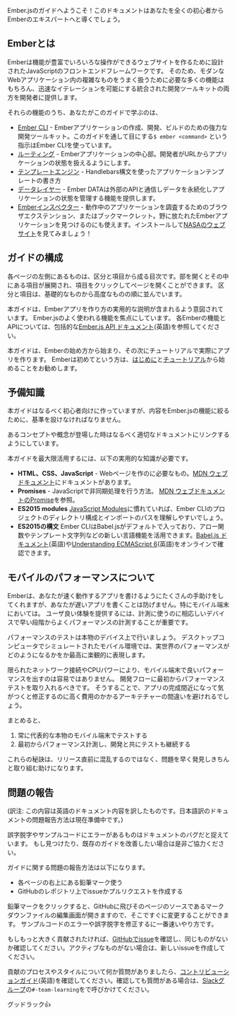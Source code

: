 <!--
Welcome to the Ember.js Guides! This documentation will take you from
total beginner to Ember expert.
-->

Ember.jsのガイドへようこそ！このドキュメントはあなたを全くの初心者からEmberのエキスパートへと導くでしょう。

<!--
## What is Ember?
-->

<h2 id="toc_what-is-ember" class="anchorable-toc">Emberとは</h2>

<!--
Ember is a JavaScript front-end framework designed to help you build websites with rich and complex user interactions.
It does so by providing developers both with many features that are essential to manage complexity in modern web applications,
as well as an integrated development toolkit that enables rapid iteration.
-->

Emberは機能が豊富でいろいろな操作ができるウェブサイトを作るために設計されたJavaScriptのフロントエンドフレームワークです。
そのため、モダンなWebアプリケーション内の複雑なものをうまく扱うために必要な多くの機能はもちろん、迅速なイテレーションを可能にする統合された開発ツールキットの両方を開発者に提供します。

<!--
Some of these features that you'll learn about in the guides are:
-->

それらの機能のうち、あなたがこのガイドで学ぶのは、

<!--
* [Ember CLI](./configuring-ember/configuring-ember-cli/) - A robust development toolkit to create, develop, and build Ember applications. When you see an `$ ember <command>` instruction throughout the guides, that's Ember CLI!
* [Routing](./routing) - The central part of an Ember application. Enables developers to drive the application state from the URL.
* [Templating engine](./templates/handlebars-basics/) - Use Handlebars syntax to write your application's templates
* [Data layer](./models/) - Ember Data provides a consistent way to communicate with external APIs and manage application state
* [Ember Inspector](./ember-inspector/) - A browser extension, or bookmarklet, to inspect your application live. It's also useful for spotting Ember applications in the wild, try to install it and open up the [NASA website](https://www.nasa.gov/)!
-->

* [Ember CLI](./configuring-ember/configuring-ember-cli/) - Emberアプリケーションの作成、開発、ビルドのための強力な開発ツールキット。このガイドを通して目にする`$ ember <command>` という指示はEmber CLIを使っています。
* [ルーティング](./routing) - Emberアプリケーションの中心部。開発者がURLからアプリケーションの状態を扱えるようにします。
* [テンプレートエンジン](./templates/handlebars-basics/) - Handlebars構文を使ったアプリケーションテンプレートの書き方
* [データレイヤー](./models) - Ember DATAは外部のAPIと通信しデータを永続化しアプリケーションの状態を管理する機能を提供します。
* [Emberインスペクター](./ember-inspector) - 動作中のアプリケーションを調査するためのブラウザエクステンション、またはブックマークレット。野に放たれたEmberアプリケーションを見つけるのにも使えます。インストールして[NASAのウェブサイト](https://www.nasa.gov/)を見てみましょう！

<!--
## Organization
-->

<h2 id="toc_what-is-ember" class="anchorable-toc">ガイドの構成</h2>

<!--
On the left side of each Guides page is a table of contents,
organized into sections that can be expanded to show the topics
they cover. Both the sections and the topics within each section are
ordered from basic to advanced concepts.
-->

各ページの左側にあるものは、区分と項目から成る目次です。部を開くとその中にある項目が展開され、項目をクリックしてページを開くことができます。
区分と項目は、基礎的なものから高度なものの順に並んでいます。

<!--
The Guides are intended to contain practical explanations of how to
build Ember apps, focusing on the most widely-used features of Ember.js.
For comprehensive documentation of every Ember feature and API, see the
[Ember.js API documentation](http://emberjs.com/api/).
-->

本ガイドは、Emberアプリを作り方の実用的な説明が含まれるよう意図されています。
Ember.jsのよく使われる機能を焦点にしています。
各Emberの機能とAPIについては、包括的な[Ember.js API ドキュメント](http://emberjs.com/api/)(英語)を参照してください。

<!--
The Guides begin with an explanation of how to get started with Ember,
followed by a tutorial on how to build your first Ember app.
If you're brand new to Ember,
we recommend you start off by following along with these first two sections of the Guides.
-->

本ガイドは、Emberの始め方から始まり、その次にチュートリアルで実際にアプリを作ります。
Emberは初めてという方は、[はじめに](./getting-started/quick-start)と[チュートリアル](./tutorial/ember-cli)から始めることをお勧めします。

<!--
## Assumptions
-->

<h2 id="toc_assumptions" class="anchorable-toc">予備知識</h2>

<!--
While we try to make the Guides as beginner-friendly as we can,
we must establish a baseline so that the guides can keep focused on Ember.js functionality.
We will try to link to appropriate documentation whenever a concept is introduced.
-->

本ガイドはなるべく初心者向けに作っていますが、内容をEmber.jsの機能に絞るために、基準を設けなければなりません。

あるコンセプトや概念が登場した時はなるべく適切なドキュメントにリンクするようにしています。

<!--
To make the most out of the guides, you should have a working knowledge of:
-->

本ガイドを最大限活用するには、以下の実用的な知識が必要です。

<!--
* **HTML, CSS, JavaScript** - the building blocks of web pages. You can find documentation of each of these technologies at the [Mozilla Developer Network][mdn].
* **Promises** - the native way to deal with asynchrony in your JavaScript code. See the relevant [Mozilla Developer Network][promises] section.
* **ES2015 modules** - you will better understand [Ember CLI's][ember-cli] project structure and import paths if you are comfortable with [JavaScript Modules][js-modules].
* **ES2015 syntax** - Ember CLI comes with Babel.js by default so you can
take advantage of newer language features such as arrow functions, template
strings, destructuring, and more. You can check the
[Babel.js documentation][babeljs] or read [Understanding ECMAScript 6][es6]
online.
-->


* **HTML、CSS、JavaScript** - Webページを作のに必要なもの。[MDN ウェブドキュメント](https://developer.mozilla.org/ja/)にドキュメントがあります。
* **Promises** - JavaScriptで非同期処理を行う方法。 [MDN ウェブドキュメントのPromise](https://developer.mozilla.org/ja/docs/Web/JavaScript/Reference/Global_Objects/Promise)を参照。
* **ES2015 modules**  [JavaScript Modules][js-modules]に慣れていれば、Ember CLIのプロジェクトのディレクトリ構成とインポートのパスを理解しやすいでしょう。
* **ES2015の構文** Ember CLIはBabel.jsがデフォルトで入っており、アロー関数やテンプレート文字列などの新しい言語機能を活用できます。[Babel.js ドキュメント][babeljs](英語)や[Understanding ECMAScript 6][es6](英語)をオンラインで確認できます。


<!--
## A Note on Mobile Performance
-->

<h2 id="toc_a-note-on-mobile-performance" class="anchorable-toc">モバイルのパフォーマンスについて</h2>

<!--
Ember will do a lot to help you write fast apps, but it can't prevent you from
writing a slow one. This is especially true on mobile devices. To deliver a great
experience, it's important to measure performance early and often, and with a diverse
set of devices.
-->

Emberは、あなたが速く動作するアプリを書けるようにたくさんの手助けをしてくれますが、あなたが遅いアプリを書くことは防げません。特にモバイル端末においては。
ユーザ良い体験を提供するには、計測に使うのに相応しいデバイスで早い段階からよくパフォーマンスの計測することが重要です。

<!--
Make sure you are testing performance on real devices. Simulated mobile
environments on a desktop computer give an optimistic-at-best representation of
what your real world performance will be like. The more operating systems and
hardware configurations you test, the more confident you can be.
-->

パフォーマンスのテストは本物のデバイス上で行いましょう。
デスクトップコンピュータでシミュレートされたモバイル環境では、実世界のパフォーマンスがどのようになるかをか最高に楽観的に表現します。

<!--
Due to their limited network connectivity and CPU power, great performance on
mobile devices rarely comes for free. You should integrate performance testing
into your development workflow from the beginning. This will help you avoid
making costly architectural mistakes that are much harder to fix if you only
notice them once your app is nearly complete.
-->

限られたネットワーク接続やCPUパワーにより、モバイル端末で良いパフォーマンスを出すのは容易ではありません。
開発フローに最初からパフォーマンステストを取り入れるべきです。
そうすることで、アプリの完成間近になって気がつくと修正するのに高く費用のかかるアーキテチャーの間違いを避けれるでしょう。

<!--
In short:
-->

まとめると、

<!--
1. Always test on real, representative mobile devices.
2. Measure performance from the beginning, and keep testing as your app
   develops.
-->

1. 常に代表的な本物のモバイル端末でテストする
2. 最初からパフォーマンス計測し、開発と共にテストも継続する

<!--
These tips will help you identify problems early so they can be addressed systematically, rather than
in a last-minute scramble.
-->

これらの秘訣は、リリース直前に混乱するのではなく、問題を早く発見しきちんと取り組む助けになります。

<!--
## Reporting a problem
-->

<h2 id="toc_reporting-a-problem" class="anchorable-toc">問題の報告</h2>

(訳注: この内容は英語のドキュメント内容を訳したものです。日本語訳のドキュメントの問題報告方法は現在準備中です。)

<!--
Typos, missing words, and code samples with errors are all considered
documentation bugs. If you spot one of them, or want to otherwise improve
the existing guides, we are happy to help you help us!
-->

誤字脱字やサンプルコードにエラーがあるものはドキュメントのバグだと捉えています。
もし見つけたり、既存のガイドを改善したい場合は是非ご協力ください。

<!--
Some of the more common ways to report a problem with the guides are:
-->

ガイドに関する問題の報告方法は以下になります。

<!--
* Using the pencil icon on the top-right of each guide page
* Opening an issue or pull request to [the GitHub repository][gh-guides]
-->

* 各ページの右上にある鉛筆マーク使う
* GitHubのレポジトリ上でissueかプルリクエストを作成する

<!--
Clicking the pencil icon will bring you to GitHub's editor for that
guide so you can edit right away, using the Markdown markup language.
This is the fastest way to correct a typo, a missing word, or an error in
a code sample.
-->

鉛筆マークをクリックすると、GitHubに飛びそのページのソースであるマークダウンファイルの編集画面が開きますので、そこですぐに変更することができます。
サンプルコードのエラーや誤字脱字を修正するに一番速いやり方です。

<!--
If you wish to make a more significant contribution be sure to check our
[issue tracker][gh-guides-issues] to see if your issue is already being
addressed. If you don't find an active issue, open a new one.
-->

もしもっと大きく貢献されたければ、[GitHubでissue][gh-guides-issues]を確認し、同じものがないか確認してください。アクティブなものがない場合は、新しいissueを作成してください。

<!--
If you have any questions about styling or the contributing process, you
can check out our [contributing guide][gh-guides-contributing]. If your
question persists, reach us at `#-team-learning` on the [Slack
group][slackin].
-->

貢献のプロセスやスタイルについて何か質問がありましたら、[コントリビューションガイド][gh-guides-contributing](英語)を確認してください。確認しても質問がある場合は、[Slackグループ][slackin]の`#-team-learning`をで呼びかけてください。

<!--
Good luck!
-->

グッドラック👍


[ember-cli]: https://ember-cli.com/

[mdn]: https://developer.mozilla.org/en-US/docs/Web
[promises]: https://developer.mozilla.org/en-US/docs/Web/JavaScript/Reference/Global_Objects/Promise
[js-modules]: http://jsmodules.io/
[babeljs]: https://babeljs.io/docs/learn-es2015/
[es6]: https://leanpub.com/understandinges6/read

[gh-guides]: https://github.com/emberjs/guides/
[gh-guides-issues]: https://github.com/emberjs/guides/issues
[gh-guides-contributing]: https://github.com/emberjs/guides/blob/master/CONTRIBUTING.md

[slackin]: https://ember-community-slackin.herokuapp.com/
